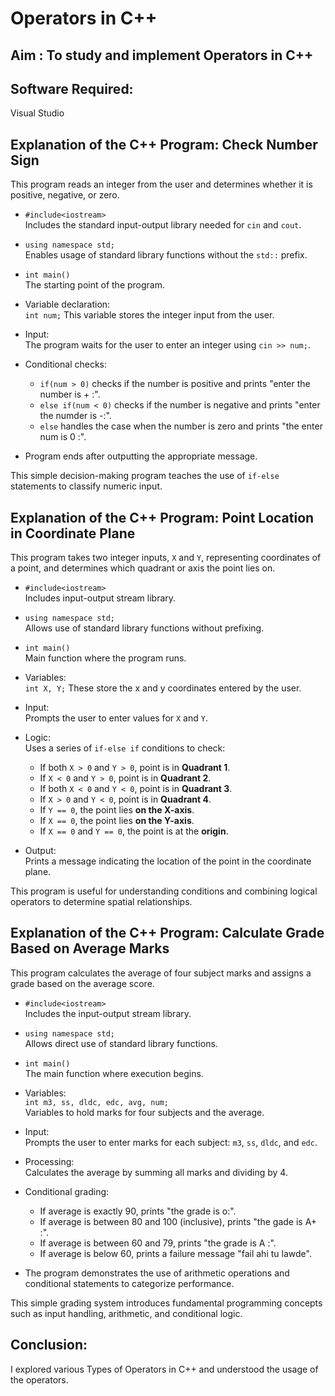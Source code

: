# Operators in C++

## Aim : To study and implement Operators in C++

## Software Required:
Visual  Studio

## Explanation of the C++ Program: Check Number Sign

This program reads an integer from the user and determines whether it is positive, negative, or zero.

- `#include<iostream>`  
  Includes the standard input-output library needed for `cin` and `cout`.

- `using namespace std;`  
  Enables usage of standard library functions without the `std::` prefix.

- `int main()`  
  The starting point of the program.

- Variable declaration:  
  `int num;` This variable stores the integer input from the user.

- Input:  
  The program waits for the user to enter an integer using `cin >> num;`.

- Conditional checks:  
  - `if(num > 0)` checks if the number is positive and prints "enter the number is + :".  
  - `else if(num < 0)` checks if the number is negative and prints "enter the numder is -:".  
  - `else` handles the case when the number is zero and prints "the enter num is 0 :".

- Program ends after outputting the appropriate message.

This simple decision-making program teaches the use of `if-else` statements to classify numeric input.

## Explanation of the C++ Program: Point Location in Coordinate Plane

This program takes two integer inputs, `X` and `Y`, representing coordinates of a point, and determines which quadrant or axis the point lies on.

- `#include<iostream>`  
  Includes input-output stream library.

- `using namespace std;`  
  Allows use of standard library functions without prefixing.

- `int main()`  
  Main function where the program runs.

- Variables:  
  `int X, Y;` These store the x and y coordinates entered by the user.

- Input:  
  Prompts the user to enter values for `X` and `Y`.

- Logic:  
  Uses a series of `if-else if` conditions to check:
  - If both `X > 0` and `Y > 0`, point is in **Quadrant 1**.  
  - If `X < 0` and `Y > 0`, point is in **Quadrant 2**.  
  - If both `X < 0` and `Y < 0`, point is in **Quadrant 3**.  
  - If `X > 0` and `Y < 0`, point is in **Quadrant 4**.  
  - If `Y == 0`, the point lies **on the X-axis**.  
  - If `X == 0`, the point lies **on the Y-axis**.  
  - If `X == 0` and `Y == 0`, the point is at the **origin**.

- Output:  
  Prints a message indicating the location of the point in the coordinate plane.

This program is useful for understanding conditions and combining logical operators to determine spatial relationships.

## Explanation of the C++ Program: Calculate Grade Based on Average Marks

This program calculates the average of four subject marks and assigns a grade based on the average score.

- `#include<iostream>`  
  Includes the input-output stream library.

- `using namespace std;`  
  Allows direct use of standard library functions.

- `int main()`  
  The main function where execution begins.

- Variables:  
  `int m3, ss, dldc, edc, avg, num;`  
  Variables to hold marks for four subjects and the average.

- Input:  
  Prompts the user to enter marks for each subject: `m3`, `ss`, `dldc`, and `edc`.

- Processing:  
  Calculates the average by summing all marks and dividing by 4.

- Conditional grading:  
  - If average is exactly 90, prints "the grade is o:".  
  - If average is between 80 and 100 (inclusive), prints "the gade is A+ :".  
  - If average is between 60 and 79, prints "the grade is A :".  
  - If average is below 60, prints a failure message "fail ahi tu lawde".

- The program demonstrates the use of arithmetic operations and conditional statements to categorize performance.

This simple grading system introduces fundamental programming concepts such as input handling, arithmetic, and conditional logic.

## Conclusion:
I explored various Types of Operators in C++ and understood the usage of the operators.
